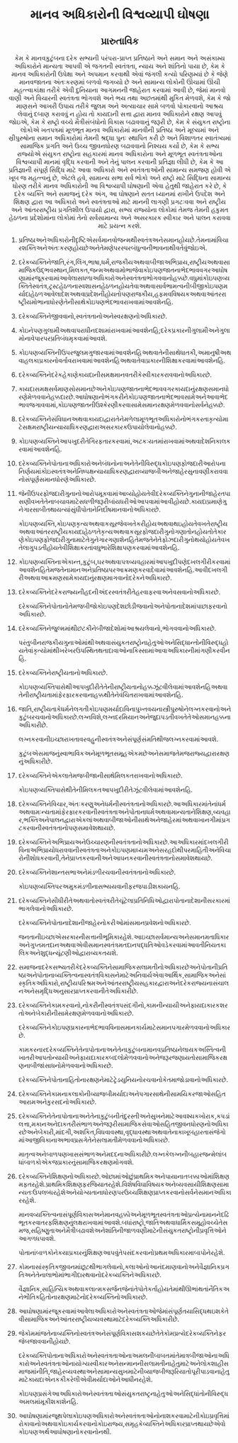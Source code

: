 <h1 align='center'>માનવ અધિકારોની વિશ્વવ્યાપી ઘોષણા</h1>
<h2 align='center'>પ્રારુતાવિક</h2>
<p align='center'>કેમ કે માનવકુટુંબના દરેક સભ્યની પરંપરા-પ્રાપ્ત પ્રતિષ્ઠાને અને સમાન અને અસંકામ્ય અધિકારોને માન્યતા આપવી એ જગતની સ્વતંત્રતા, ન્યાય અને શાંતિનો પાયા છે,
કેમ કે માનવ અધિકારોની ઉપેક્ષા અને અપમાન કરવાથી એવાં જંગલી કત્યો પરિણમ્યાં છે કે જેણે માનવજાતના અંતઃકરણમાં બળવો જગવ્યો છે અને સામાન્ય લોકોની ઊંચામાં ઊંચી મહત્ત્વાકાંક્ષા તરીકે એવી દુનિયાના આગમનની જાહેરાત કરવામાં આવી છે, જેમાં માનવો વાણી અને વિચારની સ્વતંત્રતા ભોગવશે અને ભય તથા અછતમાંથી મુકિત મેળવશે,
કેમ કે જો માણસને આખરી ઉપાય તરીકે જુલમ અને અત્યાચાર સામે બળવો પોકારવાનો આશ્રય લેવાનું દબાણ કરાવવું ન હોય તો કાયદાની સત્તા દ્વારા માનવ અધિકારોને રક્ષણ આપવું જોઇએ,
કેમ કે રાષ્ટ્રો વચ્ચે મૈત્રીસંબંધોનો વિકાસ બઢાવવાનું જરૂરી છે,
કેમ કે સંયુકત રાષ્ટ્રોના લોકોએ ખતપત્રમાં મૂળભૂત માનવ અધિકારોમાં માનવીની પ્રતિષ્ઠા અને મૂલ્યમાં અને સ્રીપુરુષોના સમાન અધિકારોમાં તેમની શ્રદ્ધા પુનઃ સ્થાપિત કરી છે અને વિશાળતર સ્વાતંત્ર્યમાં સામાજિક પ્રગતિ અને ઉચ્ચ જીવનધોરણ બઢાવવાનો નિશ્ચય કર્યો છે,
કેમ કે સભ્ય રાજ્યોએ સંયુકત રાષ્ટ્રોના સહકારમાં માનવ અધિકારોના અને મૂળભૂત સ્વતંત્રતાઓના વિશ્વવ્યાપી માનમાં વૃદ્ધિ કરવાની અને તેનું પાલન કરવાની પ્રતિજ્ઞા લીધી છે,
કેમ કે આ પ્રતિજ્ઞાની સંપૂર્ણ સિદ્ધિ માટે આવા અધિકારો અને સ્વતંત્રતાઓની સામાન્ય સમજણ હોવી એ ખૂબ જ મહત્ત્વનું છે,
એટલે હવે,
સામાન્ય સભા
સર્વ ભોકો અને રાષ્ટ્રો માટે સિદ્ધિના સામાન્ય ધોરણ તરીકે માનવ અધિકારોની આ વિશ્વવ્યાપી ઘોષણાની એવા હેતુથી જાહેરાત કરે છે, કે દરેક વ્યક્તિ અને સમાજનું દરેક અંગ, આ ઘોષણાને સતત ધ્યાનમાં રાખીને ઉપદેશ અને શિક્ષણ દ્વારા આ અધિકારો અને સ્વતંત્રતાઓ માટે માનની લાગણી પ્રગટઃવવા અને રાષ્ટ્રીય અને આંતરરાષ્ટ્રીય પ્રગતિશીલ ઉપાયો દ્વારા, સભ્ય રાજ્યોના લોકોમાં તેમજ તેમની હકુમત હેઠળના પ્રદેશોમાંના લોકોમાં તેનો સર્વસામાન્ય અને અસરકારક સ્વીકાર અને પાલન કરાવવા માટે પ્રયત્ન કરશે.</p>
<ol>
  <li>
    <p>પ્રતિષ્ઠાઅનેઅધિકારોનીદૃષ્ટિએસર્વમાનવોજન્મથીસ્વતંત્રઅનેસમાનહોયછે.તેમનામાંવિચારશક્તિઅનેઅંતઃકરણહોયછેઅનેતેમણેપરસ્પરબંધુત્વનીભાવનાથીવર્તવુંજોઇએ.</p>
  </li>
  <li>
    <p>દરેકવ્યક્તિનેજાતિ,રંગ,લિંગ,ભાષા,ધર્મે,રાજકીયઅથવાબીજાઅભિપ્રાય,રાષ્ટ્રીયઅથવાસામાજિકઉદ્ભવસ્થાન,મિલકત,જન્મઅથવામોભાજેવાકોઇપણજાતનાભેદભાવવગરઆધોષણામાંરજૂકરવામાંઆવેલાસધળાઅધિકારોઅનેસ્વતંત્રતાભોગવવાનોહક્કછે.વધુમાંકોઇપણવ્યક્તિતેસ્વતંત્ર,ટ્રસ્ટહેઠળનાસ્વશાસનહેઠળનહોયતેવાઅથવાસાર્વભામત્વનીબીજીકોઇપણમર્યાદાહેઠળઆવેલાદેશઅથવાપ્રદેશનીહોયતોપણરાજકીય,હફમવવિષયકઅથવાઆંતરરાષ્ટ્રીયમોભાનાધોરણેતેનીસાથેકોઇપણભેદભાવરાખવામાંઆવશેનહિ.</p>
  </li>
  <li>
    <p>દરેકવ્યક્તિનેજીવવાનો,સ્વતંત્રતાનોઅનેસ્વરક્ષણનોઅધિકારછે.</p>
  </li>
  <li>
    <p>કોઇનેપણગુલામીઅથવાપરાધીનદશામાંરાખવામાંઆવશેનહિ;દરેકપ્રકારનીગુલામીઅનેગુલામોનાવેપારપરપ્રતિબંધમૃકવામાંઆવશે.</p>
  </li>
  <li>
    <p>કોઇપણવ્યક્તિનીઉપરજુલમગુજારવામાંઆવશેનહિઅથવાતેનીસાથેધાતકી,અમાનુષીઅથવાહલકાપ્રકારનોવર્તાવરાખવામાંઆવશેનહિઅથવાતેવાપ્રકારનીશિક્ષાકરવામાંઆવશેનહિ.</p>
  </li>
  <li>
    <p>દરેકવ્યક્તિનેદરેકહેકાણેકાયદાનીસમક્ષમાનવતરીકેસ્વીકારકરાવવાનોઅધિકારછે.</p>
  </li>
  <li>
    <p>કાયદાસમક્ષસર્વમાણસોસમાનછેઅનેકોઇપણજાતનાભેદભાવવગરકાયદાનુંરક્ષણસમાનધોરણેમેળવવાનેહક્કદારછે.આધોષણાનોભંગકરીનેકોઇપણજાતનાભેદભાવસામેઅનેઆવાભેદભાવજગાવવામાં,કોઇપણજાતનીઉશ્કેરણીકરવાસામેસમાનરક્ષણમેળવવાનોસર્વનેહક્કછે.</p>
  </li>
  <li>
    <p>દરેકવ્યક્તિનેસંવિધાનઅથવાકાયદાદ્વારાતેનેમળેલામૂળભૂતઅધિકારોનોભંગકરતાકૃત્યોમાટેસક્ષમરાષ્ટ્રીયન્યાયાધિકરણદ્વારાઅસરકારકઉપાયોલેવાનોહક્કછે.</p>
  </li>
  <li>
    <p>કોઇપણવ્યક્તિનેઆપખુદરીતેગિરફતારકરવામાં,અટકઃયતમાંરાખવામાંઅથવાદેશનિકાલકરવામાંઆવશેનહિ.</p>
  </li>
  <li>
    <p>દરેકવ્યક્તિનેપોતાનાઅધિકારોઅનેબંધનોનાઅનેતેનીવિરુદ્ધકોઇપણફોજદારીઆરોપનાનિર્ણયમાંકોઇસ્વતંત્રઅનેનિષ્પક્ષન્યાયાધિકરણદ્વારાવ્યાજબીઅનેજાહેરસુનાવણીકરાવવાનોસંપૂર્ણસમાનધોરણેઅધિકારછે.</p>
  </li>
  <li>
    <p>જેનીઉપરફોજદારીગુનાનોઆરોપમૂકવામાંઆવ્યોહોયતેવીદરેકવ્યક્તિનેગુનાનીજાહેરતપાસણીવખતેતેનાબચાવમાટેસધળીજરૂરીબાંયધરીઓઆપવામાંઆવીહોયછે.કાયદાપ્રમાણેગુનેગારસાબીતથાયત્યાંસુંધીપોતાનેનિર્દોષમાનવાનોઅધિકારછે.</p>
    <p>કોઇપણવ્યક્તિ,કોઇપણકૃત્યઅથવાકસૂરજેવખતેકરીહોયઅથવાથઇહોયતેવખતેરાષ્ટ્રીયઅથવાઆંતરરાષ્ટ્રીયકાયદાહેઠળતેકૃત્યઅથવાકસૂરફોજદારીગુનોગણાતોનહોયતોતેકારણેકોઇપણફોજદારીગુનામાટેતેગુનેગારગણાશેનહિતેમજતેનેતેફોઝદારીગુનોથયોહોયતેવખતેલાગુપડતીહોયતેવીશિક્ષાકરતાંવધુભારેશિક્ષાપણકરવામાંઆવશેનહિ.</p>
  </li>
  <li>
    <p>કોઇપણવ્યક્તિનાએકાન્ત,કુટુંબ,ઘરઅથવાપત્રવ્યવહારમાંઆપખુદીપણેદખલગીરીકરવામાંઆવશેનહિતેમજતેનામાનઅનેપ્રતિષ્ઠાપરઆક્રમણકરવાદેવામાંઆવશેનહિ.આવીદખલગીરીઅથવાઆક્રમણસામેકાયદાનુંરક્ષણમાગવાનોદરેકનેઅધિકારછે.</p>
  </li>
  <li>
    <p>દરેકવ્યક્તિનેદરેકરાજ્યનીહદનીઅંદરસ્વતંત્રરીતેહરવાફરવાઅનેવસવાનોઅધિકારછે.</p>
    <p>દરેકવ્યક્તિનેપોતાનોતેમજબીજોકોઇપણદેશછોડીજવાનોઅનેપોતાનાદેશમાંપાછાફરવાનોઅધિકારછે.</p>
  </li>
  <li>
    <p>દરેકવ્યક્તિનેજુલ્મમાંથીછટકીનેબીજાદેશોમાંઆશ્રયલેવાનો,ભોગવવાનોઅધિકારછે.</p>
    <p>પરંતુબીનરાજકીયગુનાઓમાંથીઅથવાસંયુકતરાષ્ટ્રોનાહેતુઓઅનેસિદ્ધાન્તોનીવિરુદ્ધહોયતેવાંકૃત્યોમાંથીખરેખરઉપસ્થિતથતાદાવાઓનાકિસ્સામાંઆવાઅધિકારનીમાંગણીકરવીનહિ.</p>
  </li>
  <li>
    <p>દરેકવ્યક્તિનેરાષ્ટ્રીયતાનોઅધિકારછે.</p>
    <p>કોઇપણવ્યક્તિપાસેથીઆપખુદીરીતેતેનીરાષ્ટ્રીયતાનોહક્કઝૂંટવીલેવામાંઆવશેનહિઅથવાતેનીરાષ્ટ્રીયતામાંફેરફારકરવાનાહક્કથીતેનેવંચિતરાખવામાંઆવશેનહિ.</p>
  </li>
  <li>
    <p>જાતિ,રાષ્ટ્રીયતાકેધર્મનેલગતીકોઇપણમર્યાદાવિનાપુખ્તવયનાસ્ત્રીપુરુષોનેલગ્નકરવાનોઅનેકુટુંબરચવાનોઅધિકારછે.લગ્નવિશે,લગ્નદરમિયાનઅનેજુદાપડતીવખતેતેઓસમાનહક્કનાઅધિકારીછે.</p>
    <p>લગ્નકરવાનીઇચ્છારાખતાવરવહુનીસ્વતંત્રઅનેસંપૂર્ણસંમતિથીજલગ્નકરવામાંઆવશે.</p>
    <p>કુટુંબએસમાજનુંસ્વાભાવિકઅનેમૂળભૂતસમૂહએકમછેઅનેસમાજતેમજરાજ્યદ્વારારક્ષણનુંઅધિકારીછે.</p>
  </li>
  <li>
    <p>દરેકવ્યક્તિનેએકલાતેમજબીજાનીસાથેમિલકતરાખવાનોઅધિકારછે.</p>
    <p>કોઇપણવ્યક્તિપાસેથીતેનીમિલકતઆપખુદીરીતેઝૂંટવીલેવામાંઆવશેનહિ.</p>
  </li>
  <li>
    <p>દરેકવ્યક્તિનેવિચાર,અંતઃકરણુઅનેધર્મનીસ્વતંત્રતાનોઅધિકારછે.આઅધિકારમાંતેનાંધર્મઅથવામઃન્યતામાંફેરફારકરવાનીસ્વતંત્રતાઅનેપોતાનાધર્મઅથવામાન્યતાનેશિક્ષણ,વ્યવહાર,ભક્તિઅનેપાલનદ્વારાએકલાંઅથવાબીજાઓનીસાથેઅનેજાહેરમાંઅથવાખાનગીમાંપ્રગટકરવાનીસ્વતંત્રતાનોપણસમાવેશથાયછે.</p>
  </li>
  <li>
    <p>દરેકવ્યક્તિનેઅભિપ્રાયઅનેઉચ્ચારણનીસ્વતંત્રતાનોઅધિકારછે.આઅધિકારમાંદખલગીરીવિનાઅભિપ્રાયોધરાવવાનીસ્વતંત્રતાઅનેકોઇપણમાધ્યમઅનેસરહદોથીપરમાહિતીઅનેવિચારોનીશોધકરવાની,તેનેપ્રાપ્તકરવાનીઅનેઆઘનકરવાનીસ્વતંત્રતાનોસમાવેશથાયછે.</p>
  </li>
  <li>
    <p>દરેકવ્યક્તિનેશાન્તસભાઅનેમંડળીરચવાનીસ્વતંત્રતાનોઅધિકારછે.</p>
    <p>કોઇપણવ્યક્તિપરઅમુકમંડળીનાસભ્યયવાનીફરજપાડીશકાયનહિ.</p>
  </li>
  <li>
    <p>દરેકવ્યક્તિનેસીધીરીતેઅથવાતોસ્વતંત્રરીતેચૂંટેલાપ્રતિનિધિઓદ્વારાપોતાનાદેશાનીસરકારમાંભાગલેવાનોઅધિકારછે.</p>
    <p>દરેકવ્યક્તિનેપોતાનાદેશાનીજાહેરનોકરીઓમાંસમાનપ્રવેશનોઅધિકારછે.</p>
    <p>જનતાનીઇચ્છાએસરકારનીસત્તાનીભૂમિકારહેશે.આઇચ્છાસર્વમાન્યઅનેસમાનમતાધિકારઅનેગુપ્તમતદાનઅથવાએવીસમાનસ્વતંત્રમતદાનપદ્ધતિઓવડેકરવામાંઆવતીનિયતકાલિકઅનેશુદ્ધન્યૂંટણીઓદ્વારાવ્યકતયશે.</p>
  </li>
  <li>
    <p>સમાજનાદરેકસભ્યતરીકેદરેકવ્યક્તિનેસામાજિકસલામતીનોઅધિકારછેઅનેપોતાનીપ્રતિષ્ઠાઅનેપોતાનાવ્યક્તિત્વનાસ્વતંત્રવિકાસનેમાટેઅનિવાર્યએવાઆર્થિક,સામાજિકઅનેસાંસ્કૃતિકઅધિકારો,રાષ્ટ્રીયપરિશ્રમઅનેઆંતરરાષ્ટ્રીયસહકારદ્વારાઅનેદરેકરાજ્યનાસંચાલનઅનેસમૃદ્ધિઅનુસારપ્રાપ્તકરવાનીતેઅધિકારીછે.</p>
  </li>
  <li>
    <p>દરેકવ્યક્તિનેકામકરવાનો,નોકરીનીસ્વતંત્રપસંદગીનો,કામનીન્યાયીઅનેફાયદાકારકશરતોઅનેબેકારીનીસામેરક્ષણમેળવવાનોઅધિકારછે.</p>
    <p>દરેકવ્યક્તિનેકોઇપણપ્રકારનાભેદભાવવિનાસમાનકાર્યમાટેસમાનપગારમેળવવાનોઅધિકારછે.</p>
    <p>કામકરનારદરેકવ્યક્તિનેતેનાપોતાનાઅનેતેનાકુટુંબનામાનવપ્રતિષ્ઠાનેલાયકઅસ્તિત્વનીખાતરીઆપતોન્યાયીઅનેફાયદાકારકબદલોમેળવવાનોઅનેજરૂરજણાયતોસામાજિકરક્ષણનાબીજાંસાધનોમેળવવાનોઅધિકારછે.</p>
    <p>દરેકવ્યક્તિનેપોતાનાહિતોનારક્ષણનેમાટેટ્રેડયુનિયનોરચવાનોકેતમાજોડાવાનોઅધિકારછે.</p>
  </li>
  <li>
    <p>દરેકવ્યક્તિનેકામનાકલાકોનીવ્યાજબીમર્યાદાઅનેપગારસાથેનીસામયિકરજાઓસહિતઆરામઅનેકુરસદનોઅધિકારછે.</p>
  </li>
  <li>
    <p>દરેકવ્યક્તિનેતેનાપોતાનાઅનેતેનાકુટુંબનીતંદુરસ્તીઅનેસુખનેમાટેઆવશ્યકખોરાક,કપડાંલત્તા,મકાનઅનેદાકતરીસંભાળઅનેજરૂરીસામાજિકસેવાઓસહિતજીવનધોરણનોઅધિકારછેઅનેબેકારી,માંદગી,અશકિત,વિધવાવસ્થા,વૃદ્ધાવસ્થાઅથવાતેનાકાખૂબહારતાસંજેગોમાંઆજીવિકાનાઅભાવપ્રસગેતેનેસલામતીમેળવવાનોઅધિકારછે.</p>
    <p>માતૃત્વઅનેબાળપણખાસસંભાળઅનેમદદનાઅધિકારીછે.લગ્નકેલગ્નનીબહારજન્મેલાંબધાંબાળકોએકજપ્રકારનુંસામાજિકરક્ષણમોગવશે.</p>
  </li>
  <li>
    <p>દરેકવ્યક્તિનેશિક્ષણનોઅધિકારછે.ઓછામાંઓછુંપ્રાથમિકઅનેપાયાનાતબક્કાઓમાંશિક્ષણમફતરહેશે.પ્રાથમિકશિક્ષણફરજિયાતરહેશે.વિશેષવિઘાવિષયકઅનેવ્યવસાયીશિક્ષણસામાન્યતઃઉપલબ્ધરહેશેઅનેયોગ્યતાનાધોરણપરઉચ્ચશિક્ષણપ્રાપ્તકરવાનોસર્વનેસમાનઅધિકારરહેશે.</p>
    <p>માનવવ્યક્તિત્વનાસંપૂર્ણવિકાસઅનેમાનવહક્કોઅનેમૂળભૂતસ્વતંત્રતાઓપ્રત્યેનામાનનેદઢિભૂતકરવાતરફશિક્ષણનુંલક્ષરાખવામાંઆવશે.બધાંરાષ્ટ્રો,જાતિઅથવાધાર્મિકસમૂહોવચ્ચેતેસમજ,સહિષ્ણુતાઅનેમૈત્રીબઢાવશેઅનેશાંતિનીજાળવણીમાટેનીસંયુકતરાષ્ટ્રોનીપ્રવૃત્તિઓનેઆગળધપાવશે.</p>
    <p>પોતાનાંબાળકોનેકયાપ્રકારનુંશિક્ષણઆપવુંતેપસંદકરવાનોપ્રથમઅધિકારમાબાપોનેરહેશે.</p>
  </li>
  <li>
    <p>કોમનાસાંસ્કૃતિકજીવનમાંછૂટથીભાગલેવાનો,કલાઓનોઆનંદમાણવાનોઅનેવૈજ્ઞાનિકપ્રગતિઅનેતેનાલાભોમાંભાગીદારથવાનોદરેકવ્યક્તિનેઅધિકારછે.</p>
    <p>વૈજ્ઞાનિક,સાહિત્યિકઅથવાકલાત્મકસર્જનજેનાંતેપોતેકર્તાહોયતેમાંથીઊભાંથતાંનૈતિકઅનેભૌતિકહિતોનારક્ષણમાટેનોદરેકવ્યક્તિનોઅધિકારછે.</p>
  </li>
  <li>
    <p>આઘોષણામાંરજૂકરવામાંઆવેલાઅધિકારોઅનેસ્વતંત્રતાઓજેમાંસંપૂર્ણતયાસિદ્ધથઇશકેતેવીસામાજિકઅનેઆંતરરાષ્ટ્રીયવ્યવસ્થામાટેદરેકવ્યક્તિઅધિકારીછે.</p>
  </li>
  <li>
    <p>જેકોમમાંજતેનાવ્યક્તિનોસ્વતંત્રઅનેસંપૂર્ણવિકાસશકયછેતેતેકોમપ્રત્યેદરેકવ્યક્તિનેફરજેબજાવવાનીહોયછે.</p>
    <p>દરેકવ્યક્તિપોતાનાઅધિકારોઅનેસ્વતંત્રતાઓનાઅમલનીબાબતમાંતેમાત્રબીજાઓનાઅધિકારોઅનેસ્વતંત્રતાઓનાયોગ્યસ્વીકારઅનેસન્માનનીસલામતીનાહેતુમાટેઅનેલોકશાહીસમાજમાંનીતિ,જાહેરવ્યવસ્થાઅનેસામાન્યસુખમાટેનીવ્યાજબીજરૂરિયાતોપૂરીપાડવાનાહેતુમાટેકાયદાએનકકીકરેલીએવીમર્યાદાઓનેઆધીનરહેશે.</p>
    <p>કોઇપણપ્રસંગેઆઅધિકારોઅનેસ્વતંત્રતાઓસંયુકતરાષ્ટ્રનાહેતુઓઅનેસિદ્ધાંતોનીવિરુદ્ધઅમલમાંમૂકીશકાશેનહિ.</p>
  </li>
  <li>
    <p>આઘોષણામાંરજૂથપેલાકોઇપણઅધિકારોઅનેસ્વતંત્રતાઓનોનાશકરવામાટેનીકોઇપ્રવૃત્તિમાંરોકાવાનોઅથવાકોઇકાર્યકરવાનોકોઇરાજ્ય,સમૃહકેવ્યક્તિનેઅધિકારપ્રાપ્તથાયછેએવોકોઇપણઅર્થઆઘોષણાનોકરવાનોનથી.</p>
  </li>
</ol>